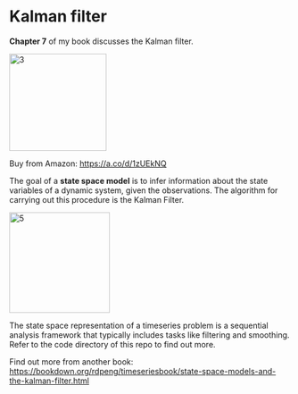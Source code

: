 
# Kalman filter

**Chapter 7** of my book discusses the Kalman filter.

<img width="174" alt="3" src="https://github.com/user-attachments/assets/6d8c55ba-1e33-48e4-976d-f69658fdb3c2">

Buy from Amazon: https://a.co/d/1zUEkNQ


The goal of a **state space model** is to infer information about the state variables of a dynamic system, given the observations. The algorithm for carrying out this procedure is the Kalman Filter.

<img width="180" alt="5" src="https://github.com/user-attachments/assets/fa9e1f16-1d4f-44bc-b576-1411e34f18c4">

The state space representation of a timeseries problem is a sequential analysis framework that typically includes tasks like filtering and smoothing.
Refer to the code directory of this repo to find out more.

Find out more from another book: https://bookdown.org/rdpeng/timeseriesbook/state-space-models-and-the-kalman-filter.html
